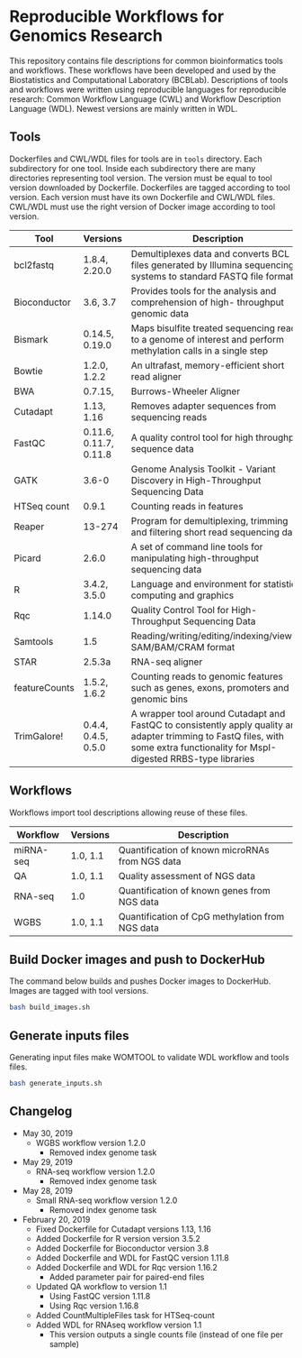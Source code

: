 # Reproducible Workflows for Genomics Research

This repository contains file descriptions for common bioinformatics tools and workflows.
These workflows have been developed and used by the Biostatistics and Computational Laboratory (BCBLab).
Descriptions of tools and workflows were written using reproducible languages for reproducible research:
Common Workflow Language (CWL) and Workflow Description Language (WDL).
Newest versions are mainly written in WDL.

## Tools

Dockerfiles and CWL/WDL files for tools are in `tools` directory.
Each subdirectory for one tool.
Inside each subdirectory there are many directories representing tool version.
The version must be equal to tool version downloaded by Dockerfile.
Dockerfiles are tagged according to tool version.
Each version must have its own Dockerfile and CWL/WDL files.
CWL/WDL must use the right version of Docker image according to tool version.

| Tool          | Versions | Description |
| ------------- | -------- | ----------- |
| bcl2fastq     | 1.8.4, 2.20.0 | Demultiplexes data and converts BCL files generated by Illumina sequencing systems to standard FASTQ file formats |
| Bioconductor  | 3.6, 3.7 | Provides tools for the analysis and comprehension of high- throughput genomic data |
| Bismark       | 0.14.5, 0.19.0 | Maps bisulfite treated sequencing reads to a genome of interest and perform methylation calls in a single step |
| Bowtie        | 1.2.0, 1.2.2 | An ultrafast, memory-efficient short read aligner |
| BWA           | 0.7.15, | Burrows-Wheeler Aligner |
| Cutadapt      | 1.13, 1.16 | Removes adapter sequences from sequencing reads |
| FastQC        | 0.11.6, 0.11.7, 0.11.8 | A quality control tool for high throughput sequence data |
| GATK          | 3.6-0 | Genome Analysis Toolkit - Variant Discovery in High-Throughput Sequencing Data |
| HTSeq count   | 0.9.1 | Counting reads in features |
| Reaper        | 13-274 | Program for demultiplexing, trimming and filtering short read sequencing data |
| Picard        | 2.6.0 | A set of command line tools for manipulating high-throughput sequencing data | 
| R             | 3.4.2, 3.5.0 | Language and environment for statistical computing and graphics |
| Rqc           | 1.14.0 | Quality Control Tool for High-Throughput Sequencing Data |
| Samtools      | 1.5 | Reading/writing/editing/indexing/viewing SAM/BAM/CRAM format |
| STAR          | 2.5.3a | RNA-seq aligner |
| featureCounts | 1.5.2, 1.6.2 | Counting reads to genomic features such as genes, exons, promoters and genomic bins |
| TrimGalore!   | 0.4.4, 0.4.5, 0.5.0 | A wrapper tool around Cutadapt and FastQC to consistently apply quality and adapter trimming to FastQ files, with some extra functionality for MspI-digested RRBS-type libraries |


## Workflows

Workflows import tool descriptions allowing reuse of these files.

| Workflow  | Versions | Description |
| --------- | -------- | ------------|
| miRNA-seq | 1.0, 1.1 | Quantification of known microRNAs from NGS data |
| QA        | 1.0, 1.1 | Quality assessment of NGS data |
| RNA-seq   | 1.0      | Quantification of known genes from NGS data |
| WGBS      | 1.0, 1.1 | Quantification of CpG methylation from NGS data |

## Build  Docker images and push to DockerHub

The command below builds and pushes Docker images to DockerHub.
Images are tagged with tool versions.

```bash
bash build_images.sh
```

## Generate inputs files

Generating input files make WOMTOOL to validate WDL workflow and tools files.

```bash
bash generate_inputs.sh
```

## Changelog

- May 30, 2019
  - WGBS workflow version 1.2.0
    - Removed index genome task
- May 29, 2019
  - RNA-seq workflow version 1.2.0
    - Removed index genome task
- May 28, 2019
  - Small RNA-seq workflow version 1.2.0
    - Removed index genome task
- February 20, 2019
  - Fixed Dockerfile for Cutadapt versions 1.13, 1.16
  - Added Dockerfile for R version version 3.5.2
  - Added Dockerfile for Bioconductor version 3.8
  - Added Dockerfile and WDL for FastQC version 1.11.8
  - Added Dockerfile and WDL for Rqc version 1.16.2
    - Added parameter pair for paired-end files
  - Updated QA workflow to version 1.1
    - Using FastQC version 1.11.8
    - Using Rqc version 1.16.8
  - Added CountMultipleFiles task for HTSeq-count
  - Added WDL for RNAseq workflow version 1.1
    - This version outputs a single counts file (instead of one file per sample)